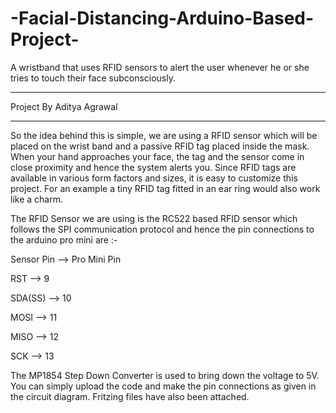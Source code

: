 # -Facial-Distancing-Arduino-Based-Project-
A wristband that uses RFID sensors to alert the user whenever he or she tries to touch their face subconsciously.

*************************************************************************************************
Project By Aditya Agrawal
*************************************************************************************************

So the idea behind this is simple, we are using a RFID sensor which will be placed on the wrist band and a passive RFID tag placed inside the mask.
When your hand approaches your face, the tag and the sensor come in close proximity and hence the system alerts you. Since RFID tags are available in various form factors and sizes, it is easy to customize this project. For an example a tiny RFID tag fitted in an ear ring would also work like a charm.

The RFID Sensor we are using is the RC522 based RFID sensor which follows the SPI communication protocol and hence the pin connections to the arduino pro mini are :-

Sensor Pin  --> Pro Mini Pin

RST     -->         9 

SDA(SS)    -->     10

MOSI      -->      11

MISO       -->     12

SCK       -->      13

The MP1854 Step Down Converter is used to bring down the voltage to 5V.
You can simply upload the code and make the pin connections as given in the circuit diagram. Fritzing files have also been attached.
